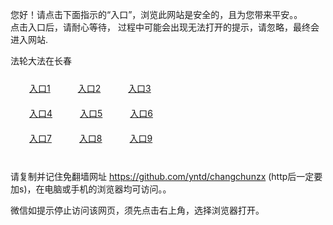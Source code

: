 您好！请点击下面指示的“入口”，浏览此网站是安全的，且为您带来平安。。 <br/>
点击入口后，请耐心等待， 过程中可能会出现无法打开的提示，请忽略，最终会进入网站. </br>

法轮大法在长春<br/>
<div style="padding:10px"><a style="margin:20px" target="_blank" href="https://dw489ek0bmhv5.cloudfront.net/2Qpsp?qycaztl" id="ccLink1" rel="nofollow">入口1</a> <a target="_blank" style="margin:20px" href="https://dr7d0vo19jzuh.cloudfront.net/2Qpsp?kuynlb" id="ccLink2" rel="nofollow">入口2</a> <a style="margin:20px" target="_blank" href="https://d1kzshg2hyxd92.cloudfront.net/2Qpsp?hgjuuxj" id="ccLink3" rel="nofollow">入口3</a></div>

<div style="padding:10px" ><a style="margin:20px" target="_blank" href="https://dw489ek0bmhv5.cloudfront.net/2Qpsp?qycaztl" id="ccLink4" rel="nofollow">入口4</a> <a style="margin:20px" href="https://dr7d0vo19jzuh.cloudfront.net/2Qpsp?kuynlb" target="_blank" id="ccLink5" rel="nofollow">入口5</a> <a style="margin:20px" href="https://d1kzshg2hyxd92.cloudfront.net/2Qpsp?hgjuuxj" target="_blank" id="ccLink6" rel="nofollow">入口6</a></div>

<div style="padding:10px"><a style="margin:20px" target="_blank" href="https://dw489ek0bmhv5.cloudfront.net/2Qpsp?qycaztl" id="ccLink7" rel="nofollow">入口7</a> <a style="margin:20px" href="https://dr7d0vo19jzuh.cloudfront.net/2Qpsp?kuynlb" target="_blank" id="ccLink8" rel="nofollow">入口8</a> <a style="margin:20px" target="_blank" href="https://d1kzshg2hyxd92.cloudfront.net/2Qpsp?hgjuuxj" id="ccLink9" rel="nofollow">入口9</a></div>

<br/>



请复制并记住免翻墙网址 https://github.com/yntd/changchunzx (http后一定要加s)，在电脑或手机的浏览器均可访问。。<br/>

微信如提示停止访问该网页，须先点击右上角，选择浏览器打开。
